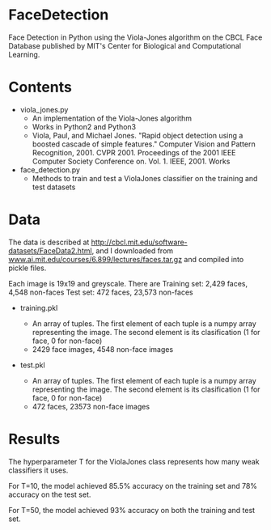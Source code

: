 # FaceDetection
Face Detection in Python using the Viola-Jones algorithm on the CBCL Face Database published by MIT's Center for Biological and Computational Learning.

# Contents
- viola_jones.py
  - An implementation of the Viola-Jones algorithm
  - Works in Python2 and Python3
  - Viola, Paul, and Michael Jones. "Rapid object detection using a boosted cascade of simple features." Computer Vision and Pattern Recognition, 2001. CVPR 2001. Proceedings of the 2001 IEEE Computer Society Conference on. Vol. 1. IEEE, 2001. Works
- face_detection.py
  - Methods to train and test a ViolaJones classifier on the training and test datasets

# Data
The data is described at http://cbcl.mit.edu/software-datasets/FaceData2.html, and I downloaded from www.ai.mit.edu/courses/6.899/lectures/faces.tar.gz and compiled into pickle files.

Each image is 19x19 and greyscale. There are Training set:  2,429 faces, 4,548 non-faces
Test set: 472 faces, 23,573 non-faces 

- training.pkl
  - An array of tuples. The first element of each tuple is a numpy array representing the image. The second element is its clasification (1 for face, 0 for non-face)
  - 2429 face images, 4548 non-face images

- test.pkl
  - An array of tuples. The first element of each tuple is a numpy array representing the image. The second element is its clasification (1 for face, 0 for non-face)
  - 472 faces, 23573 non-face images

# Results
The hyperparameter T for the ViolaJones class represents how many weak classifiers it uses. 

For T=10, the model achieved 85.5% accuracy on the training set and 78% accuracy on the test set.

For T=50, the model achieved 93% accuracy on both the training and test set.

